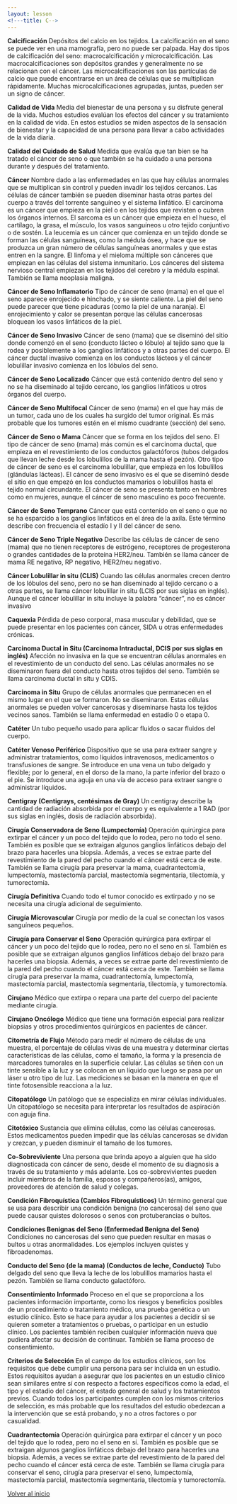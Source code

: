 ```yaml
---
layout: lesson
<!---title: C-->
---
```


<a name="top"></a>

**Calcificación**
Depósitos del calcio en los tejidos. La calcificación en el seno se puede ver en una mamografía, pero no puede ser palpada. Hay dos tipos de calcificación del seno: macrocalcificación y microcalcificación. Las macrocalcificaciones son depósitos grandes y generalmente no se relacionan con el cáncer. Las microcalcificaciones son las partículas de calcio que puede encontrarse en un área de células que se multiplican rápidamente. Muchas microcalcificaciones agrupadas, juntas, pueden ser un signo de cáncer.

**Calidad de Vida**
Media del bienestar de una persona y su disfrute general de la vida. Muchos estudios evalúan los efectos del cáncer y su tratamiento en la calidad de vida. En estos estudios se miden aspectos de la sensación de bienestar y la capacidad de una persona para llevar a cabo actividades de la vida diaria.

**Calidad del Cuidado de Salud** 
Medida que evalúa que tan bien se ha tratado el cáncer de seno o que también se ha cuidado a una persona durante y después del tratamiento.

**Cáncer**
Nombre dado a las enfermedades en las que hay células anormales que se multiplican sin control y pueden invadir los tejidos cercanos. Las células de cáncer también se pueden diseminar hasta otras partes del cuerpo a través del torrente sanguíneo y el sistema linfático. El carcinoma es un cáncer que empieza en la piel o en los tejidos que revisten o cubren los órganos internos. El sarcoma es un cáncer que empieza en el hueso, el cartílago, la grasa, el músculo, los vasos sanguíneos u otro tejido conjuntivo o de sostén. La leucemia es un cáncer que comienza en un tejido donde se forman las células sanguíneas, como la médula ósea, y hace que se produzca un gran número de células sanguíneas anormales y que estas entren en la sangre. El linfoma y el mieloma múltiple son cánceres que empiezan en las células del sistema inmunitario. Los cánceres del sistema nervioso central empiezan en los tejidos del cerebro y la médula espinal. También se llama neoplasia maligna.

**Cáncer de Seno Inflamatorio**
Tipo de cáncer de seno (mama) en el que el seno aparece enrojecido e hinchado, y se siente caliente. La piel del seno puede parecer que tiene picaduras (como la piel de una naranja). El enrojecimiento y calor se presentan porque las células cancerosas bloquean los vasos linfáticos de la piel.

**Cáncer de Seno Invasivo**
Cáncer de seno (mama) que se diseminó del sitio donde comenzó en el seno (conducto lácteo o lóbulo) al tejido sano que la rodea y posiblemente a los ganglios linfáticos y a otras partes del cuerpo. El cáncer ductal invasivo comienza en los conductos lácteos y el cáncer lobulillar invasivo comienza en los lóbulos del seno.

**Cáncer de Seno Localizado**
Cáncer que está contenido dentro del seno y no se ha diseminado al tejido cercano, los ganglios linfáticos u otros órganos del cuerpo.

**Cáncer de Seno Multifocal**
Cáncer de seno (mama) en el que hay más de un tumor, cada uno de los cuales ha surgido del tumor original. Es más probable que los tumores estén en el mismo cuadrante (sección) del seno.

**Cáncer de Seno o Mama**
Cáncer que se forma en los tejidos del seno. El tipo de cáncer de seno (mama) más común es el carcinoma ductal, que empieza en el revestimiento de los conductos galactóforos (tubos delgados que llevan leche desde los lobulillos de la mama hasta el pezón). Otro tipo de cáncer de seno es el carcinoma lobulillar, que empieza en los lobulillos (glándulas lácteas). El cáncer de seno invasivo es el que se diseminó desde el sitio en que empezó en los conductos mamarios o lobulillos hasta el tejido normal circundante. El cáncer de seno se presenta tanto en hombres como en mujeres, aunque el cáncer de seno masculino es poco frecuente.

**Cáncer de Seno Temprano**
Cáncer que está contenido en el seno o que no se ha esparcido a los ganglios linfáticos en el área de la axila. Este término describe con frecuencia el estadío I y II del cáncer de seno.

**Cáncer de Seno Triple Negativo**
Describe las células de cáncer de seno (mama) que no tienen receptores de estrógeno, receptores de progesterona o grandes cantidades de la proteína HER2/neu. También se llama cáncer de mama RE negativo, RP negativo, HER2/neu negativo.

**Cáncer Lobulillar in situ (CLIS)**
Cuando las células anormales crecen dentro de los lóbulos del seno, pero no se han diseminado al tejido cercano o a otras partes, se llama cáncer lobulillar in situ (LCIS por sus siglas en inglés). Aunque el cáncer lobulillar in situ incluye la palabra “cáncer”, no es cáncer invasivo

**Caquexia**
Pérdida de peso corporal, masa muscular y debilidad, que se puede presentar en los pacientes con cáncer, SIDA u otras enfermedades crónicas.

**Carcinoma Ductal in Situ (Carcinoma Intraductal, DCIS por sus siglas en inglés)**
Afección no invasiva en la que se encuentran células anormales en el revestimiento de un conducto del seno. Las células anormales no se diseminaron fuera del conducto hasta otros tejidos del seno. También se llama carcinoma ductal in situ y CDIS.

**Carcinoma in Situ**
Grupo de células anormales que permanecen en el mismo lugar en el que se formaron. No se diseminaron. Estas células anormales se pueden volver cancerosas y diseminarse hasta los tejidos vecinos sanos. También se llama enfermedad en estadío 0 o etapa 0.

**Catéter**
Un tubo pequeño usado para aplicar fluidos o sacar fluidos del cuerpo.

**Catéter Venoso Periférico**
Dispositivo que se usa para extraer sangre y administrar tratamientos, como líquidos intravenosos, medicamentos o transfusiones de sangre. Se introduce en una vena un tubo delgado y flexible; por lo general, en el dorso de la mano, la parte inferior del brazo o el pie. Se introduce una aguja en una vía de acceso para extraer sangre o administrar líquidos.

**Centigray (Centigrays, centésimas de Gray)**
Un centigray describe la cantidad de radiación absorbida por el cuerpo y es equivalente a 1 RAD (por sus siglas en inglés, dosis de radiación absorbida).

**Cirugía Conservadora de Seno (Lumpectomía)**
Operación quirúrgica para extirpar el cáncer y un poco del tejido que lo rodea, pero no todo el seno. También es posible que se extraigan algunos ganglios linfáticos debajo del brazo para hacerles una biopsia. Además, a veces se extrae parte del revestimiento de la pared del pecho cuando el cáncer está cerca de este. También se llama cirugía para preservar la mama, cuadrantectomía, lumpectomía, mastectomía parcial, mastectomía segmentaria, tilectomía, y tumorectomía.

**Cirugía Definitiva**
Cuando todo el tumor conocido es extirpado y no se necesita una cirugía adicional de seguimiento.

**Cirugía Microvascular**
Cirugía por medio de la cual se conectan los vasos sanguíneos pequeños.

**Cirugía para Conservar el Seno**
Operación quirúrgica para extirpar el cáncer y un poco del tejido que lo rodea, pero no el seno en sí. También es posible que se extraigan algunos ganglios linfáticos debajo del brazo para hacerles una biopsia. Además, a veces se extrae parte del revestimiento de la pared del pecho cuando el cáncer está cerca de este. También se llama cirugía para preservar la mama, cuadrantectomía, lumpectomía,  mastectomía parcial, mastectomía segmentaria, tilectomía, y tumorectomía. 

**Cirujano**
Médico que extirpa o repara una parte del cuerpo del paciente mediante cirugía.

**Cirujano Oncólogo**
Médico que tiene una formación especial para realizar biopsias y otros procedimientos quirúrgicos en pacientes de cáncer.

**Citometría de Flujo**
Método para medir el número de células de una muestra, el porcentaje de células vivas de una muestra y determinar ciertas características de las células, como el tamaño, la forma y la presencia de marcadores tumorales en la superficie celular. Las células se tiñen con un tinte sensible a la luz y se colocan en un líquido que luego se pasa por un láser u otro tipo de luz. Las mediciones se basan en la manera en que el tinte fotosensible reacciona a la luz.

**Citopatólogo**
Un patólogo que se especializa en mirar células individuales. Un citopatólogo se necesita para interpretar los resultados de aspiración con aguja fina. 

**Citotóxico**
Sustancia que elimina células, como las células cancerosas. Estos medicamentos pueden impedir que las células cancerosas se dividan y crezcan, y pueden disminuir el tamaño de los tumores.

**Co-Sobreviviente**
Una persona que brinda apoyo a alguien que ha sido diagnosticada con cáncer de seno, desde el momento de su diagnosis a través de su tratamiento y más adelante. Los co-sobrevivientes pueden incluir miembros de la familia, esposos y compañeros(as), amigos, proveedores de atención de salud y colegas.

**Condición Fibroquística (Cambios Fibroquísticos)**
Un término general que se usa para describir una condición benigna (no cancerosa) del seno que puede causar quistes dolorosos o senos con protuberancias o bultos.

**Condiciones Benignas del Seno (Enfermedad Benigna del Seno)**
Condiciones no cancerosas del seno que pueden resultar en masas o bultos u otras anormalidades. Los ejemplos incluyen quistes y fibroadenomas.

**Conducto del Seno (de la mama) (Conductos de leche, Conducto)**
Tubo delgado del seno que lleva la leche de los lobulillos mamarios hasta el pezón. También se llama conducto galactóforo.

**Consentimiento Informado**
Proceso en el que se proporciona a los pacientes información importante, como los riesgos y beneficios posibles de un procedimiento o tratamiento médico, una prueba genética o un estudio clínico. Esto se hace para ayudar a los pacientes a decidir si se quieren someter a tratamientos o pruebas, o participar en un estudio clínico. Los pacientes también reciben cualquier información nueva que pudiera afectar su decisión de continuar. También se llama proceso de consentimiento.

**Criterios de Selección**
En el campo de los estudios clínicos, son los requisitos que debe cumplir una persona para ser incluida en un estudio. Estos requisitos ayudan a asegurar que los pacientes en un estudio clínico sean similares entre sí con respecto a factores específicos como la edad, el tipo y el estadio del cáncer, el estado general de salud y los tratamientos previos. Cuando todos los participantes cumplen con los mismos criterios de selección, es más probable que los resultados del estudio obedezcan a la intervención que se está probando, y no a otros factores o por casualidad.

**Cuadrantectomía**
Operación quirúrgica para extirpar el cáncer y un poco del tejido que lo rodea, pero no el seno en sí. También es posible que se extraigan algunos ganglios linfáticos debajo del brazo para hacerles una biopsia. Además, a veces se extrae parte del revestimiento de la pared del pecho cuando el cáncer está cerca de este. También se llama cirugía para conservar el seno, cirugía para preservar el seno, lumpectomía, mastectomía parcial, mastectomía segmentaria, tilectomía y  tumorectomía.


<!--a href="#top">Volver arriba</a-->
<a href="https://scnslabutsa.github.io/myhthelperEduContent/Glossarysp/index.html">Volver al inicio</a>

